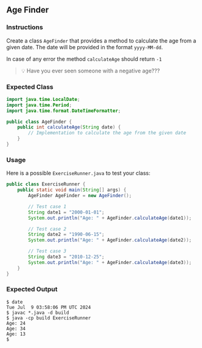 ## Age Finder

### Instructions

Create a class `AgeFinder` that provides a method to calculate the age from a given date. The date will be provided in the format `yyyy-MM-dd`.

In case of any error the method `calculateAge` should return `-1`

> 💡 Have you ever seen someone with a negative age???

### Expected Class

```java
import java.time.LocalDate;
import java.time.Period;
import java.time.format.DateTimeFormatter;

public class AgeFinder {
    public int calculateAge(String date) {
        // Implementation to calculate the age from the given date
    }
}
```

### Usage

Here is a possible `ExerciseRunner.java` to test your class:

```java
public class ExerciseRunner {
    public static void main(String[] args) {
        AgeFinder AgeFinder = new AgeFinder();

        // Test case 1
        String date1 = "2000-01-01";
        System.out.println("Age: " + AgeFinder.calculateAge(date1));

        // Test case 2
        String date2 = "1990-06-15";
        System.out.println("Age: " + AgeFinder.calculateAge(date2));

        // Test case 3
        String date3 = "2010-12-25";
        System.out.println("Age: " + AgeFinder.calculateAge(date3));
    }
}
```

### Expected Output

```shell
$ date
Tue Jul  9 03:58:06 PM UTC 2024
$ javac *.java -d build
$ java -cp build ExerciseRunner
Age: 24
Age: 34
Age: 13
$
```